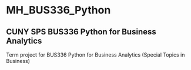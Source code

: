 # MH_BUS336_Python
## CUNY SPS BUS336 Python for Business Analytics

Term project for BUS336 Python for Business Analytics (Special Topics in Business)
